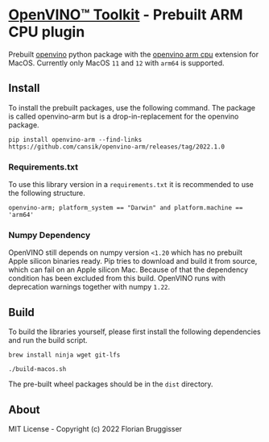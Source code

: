 # [OpenVINO™ Toolkit](https://github.com/openvinotoolkit/openvino) - Prebuilt ARM CPU plugin
Prebuilt [openvino](https://github.com/openvinotoolkit/openvino) python package with the [openvino arm cpu](https://github.com/openvinotoolkit/openvino_contrib/tree/master/modules/arm_plugin) extension for MacOS. Currently only MacOS `11` and `12` with `arm64` is supported.

## Install
To install the prebuilt packages, use the following command. The package is called openvino-arm but is a drop-in-replacement for the openvino package.

```
pip install openvino-arm --find-links https://github.com/cansik/openvino-arm/releases/tag/2022.1.0
```

### Requirements.txt
To use this library version in a `requirements.txt` it is recommended to use the following structure.

```
openvino-arm; platform_system == "Darwin" and platform.machine == 'arm64'
```

### Numpy Dependency
OpenVINO still depends on numpy version `<1.20` which has no prebuilt Apple silicon binaries ready. Pip tries to download and build it from source, which can fail on an Apple silicon Mac. Because of that the dependency condition has been excluded from this build. OpenVINO runs with deprecation warnings together with numpy `1.22`.

## Build
To build the libraries yourself, please first install the following dependencies and run the build script.

```
brew install ninja wget git-lfs
```

```
./build-macos.sh
```

The pre-built wheel packages should be in the `dist` directory.

## About
MIT License - Copyright (c) 2022 Florian Bruggisser

